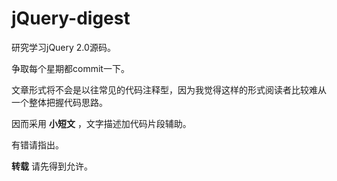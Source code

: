 jQuery-digest
=============

研究学习jQuery 2.0源码。

争取每个星期都commit一下。

文章形式将不会是以往常见的代码注释型，因为我觉得这样的形式阅读者比较难从一个整体把握代码思路。

因而采用 **小短文** ，文字描述加代码片段辅助。


有错请指出。

**转载** 请先得到允许。
